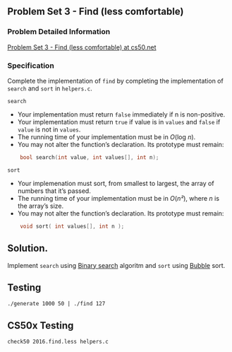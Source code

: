 ## Problem Set 3 - Find (less comfortable)

### Problem Detailed Information
[Problem Set 3 - Find (less comfortable) at cs50.net](http://docs.cs50.net/problems/find/less/find.html)

### Specification
Complete the implementation of `find` by completing the implementation of `search` and `sort` in `helpers.c`.

`search`

  * Your implementation must return `false` immediately if n is non-positive.
  * Your implementation must return `true` if value is in `values` and `false` if `value` is not in `values`.
  * The running time of your implementation must be in _O_(log _n_).
  * You may not alter the function’s declaration. Its prototype must remain:

```c
    bool search(int value, int values[], int n);
```


`sort`

  * Your implemenation must sort, from smallest to largest, the array of numbers that it’s  passed.
  * The running time of your implementation must be in _O_(_n²_), where _n_ is the array’s size.
  * You may not alter the function’s declaration. Its prototype must remain:

```c
    void sort( int values[], int n );
```


## Solution.
 Implement `search` using [Binary search](https://en.wikipedia.org/wiki/Binary_search_algorithm) algoritm and `sort` using [Bubble](https://en.wikipedia.org/wiki/Bubble_sort) sort.

## Testing
	./generate 1000 50 | ./find 127

## CS50x Testing
	check50 2016.find.less helpers.c
